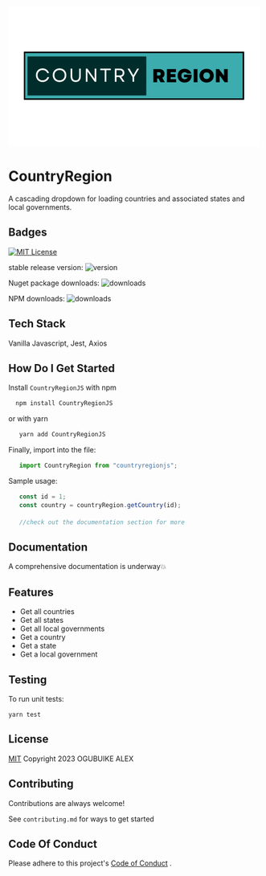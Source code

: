 ![CountryRegion A cascading dropdown for loading countries and associated states and local governments.](https://raw.githubusercontent.com/Slimcent/CountryRegion/master/images/CountryRegion.png)

# **CountryRegion**

A cascading dropdown for loading countries and associated states and local governments.

## **Badges**

[![MIT License](https://img.shields.io/badge/License-MIT-green.svg)](https://choosealicense.com/licenses/mit/)

stable release version: ![version](https://img.shields.io/badge/version-1.1.3-blue)

Nuget package downloads: ![downloads](https://img.shields.io/badge/downloads-~5k-brightgreen)

NPM downloads: ![downloads](https://img.shields.io/badge/downloads-100-brightgreen)

## **Tech Stack**
Vanilla Javascript, Jest, Axios

## **How Do I Get Started**

Install `CountryRegionJS` with npm

```bash
  npm install CountryRegionJS
```
or with yarn

```javascript   
   yarn add CountryRegionJS
```

Finally, import into the file:
```javascript 
   import CountryRegion from "countryregionjs";
```

Sample usage:
```javascript 
   const id = 1;
   const country = countryRegion.getCountry(id);

   //check out the documentation section for more
```

## **Documentation**
A comprehensive documentation is underway💥

## **Features**
- Get all countries
- Get all states
- Get all local governments
- Get a country
- Get a state
- Get a local government


## **Testing**
To run unit tests:

```shell
yarn test
```

## **License**

[MIT](LICENSE) Copyright 2023 OGUBUIKE ALEX

## **Contributing**

Contributions are always welcome!

See `contributing.md` for ways to get started

## **Code Of Conduct**
Please adhere to this project's 
[Code of Conduct](code_of_conduct.md) .
